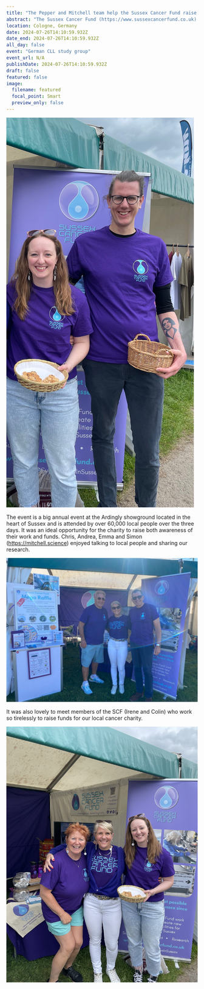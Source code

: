 ```yaml
---
title: "The Pepper and Mitchell team help the Sussex Cancer Fund raise money and awareness at the South of England show"
abstract: "The Sussex Cancer Fund (https://www.sussexcancerfund.co.uk) play an important role in supporting our research at BSMS so we were delighted to be invited to help them on their stall at the South of England show 6-8 June 2024."
location: Cologne, Germany
date: 2024-07-26T14:10:59.932Z
date_end: 2024-07-26T14:10:59.932Z
all_day: false
event: "German CLL study group"
event_url: N/A
publishDate: 2024-07-26T14:10:59.932Z
draft: false
featured: false
image:
  filename: featured
  focal_point: Smart
  preview_only: false
---
```

![](EmmaSimon.png)

The event is a big annual event at the Ardingly showground located in the heart of Sussex and is attended by over 60,000 local people over the three days. It was an ideal opportunity for the charity to raise both awareness of their work and funds. Chris, Andrea, Emma and Simon (https://mitchell.science) enjoyed talking to local people and sharing our research. 

![](Unknown-4.jpeg)

It was also lovely to meet members of the SCF (Irene and Colin) who work so tirelessly to raise funds for our local cancer charity. 

![](Unknown-8.jpeg)
